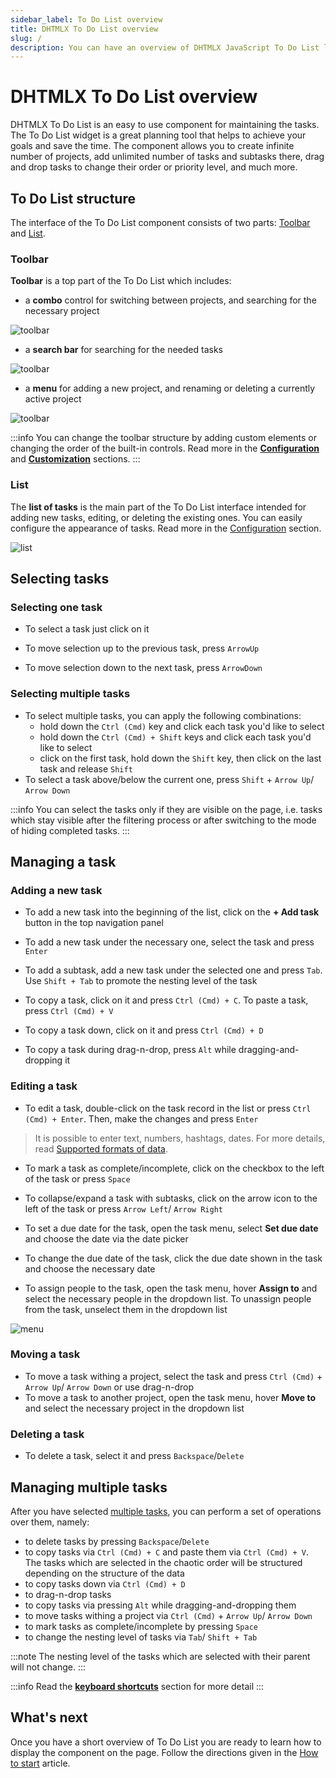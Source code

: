 ```yaml
---
sidebar_label: To Do List overview
title: DHTMLX To Do List overview
slug: /
description: You can have an overview of DHTMLX JavaScript To Do List library in the DHTMLX documentation. Browse developer guides and API reference, try out code examples and live demos, and download a free 30-day evaluation version of DHTMLX To Do List.
---
```


# DHTMLX To Do List overview

DHTMLX To Do List is an easy to use component for maintaining the tasks. The To Do List widget is a great planning tool that helps to achieve your goals and save the time. The component allows you to create infinite number of projects, add unlimited number of tasks and subtasks there, drag and drop tasks to change their order or priority level, and much more.

## To Do List structure

The interface of the To Do List component consists of two parts: [Toolbar](#toolbar) and [List](#list).

### Toolbar

**Toolbar** is a top part of the To Do List which includes:

- a **combo** control for switching between projects, and searching for the necessary project

![toolbar](assets/toolbar.png)

- a **search bar** for searching for the needed tasks

![toolbar](assets/search_field.png)

- a **menu** for adding a new project, and renaming or deleting a currently active project

![toolbar](assets/project_menu.png)

:::info
You can change the toolbar structure by adding custom elements or changing the order of the built-in controls. Read more in the [**Configuration**](guides/configuration.md#toolbar) and [**Customization**](guides/customization.md#toolbar) sections.
:::

### List

The **list of tasks** is the main part of the To Do List interface intended for adding new tasks, editing, or deleting the existing ones. You can easily configure the appearance of tasks. Read more in the [Configuration](guides/configuration.md) section. 

![list](assets/list.png)

## Selecting tasks

### Selecting one task

- To select a task just click on it

- To move selection up to the previous task, press `ArrowUp`

- To move selection down to the next task, press `ArrowDown`

### Selecting multiple tasks

- To select multiple tasks, you can apply the following combinations:
    - hold down the `Ctrl (Cmd)` key and click each task you'd like to select
    - hold down the `Ctrl (Cmd) + Shift` keys and click each task you'd like to select
    - click on the first task, hold down the `Shift` key, then click on the last task and release `Shift`
- To select a task above/below the current one, press `Shift` + `Arrow Up`/ `Arrow Down` 

:::info
You can select the tasks only if they are visible on the page, i.e. tasks which stay visible after the filtering process or after switching to the mode of hiding completed tasks.
:::

## Managing a task

### Adding a new task

- To add a new task into the beginning of the list, click on the **+ Add task** button in the top navigation panel

- To add a new task under the necessary one, select the task and press `Enter`

- To add a subtask, add a new task under the selected one and press `Tab`. Use `Shift + Tab` to promote the nesting level of the task

- To copy a task, click on it and press `Ctrl (Cmd) + C`. To paste a task, press `Ctrl (Cmd) + V`
- To copy a task down, click on it and press `Ctrl (Cmd) + D`
- To copy a task during drag-n-drop, press `Alt` while dragging-and-dropping it

### Editing a task

- To edit a task, double-click on the task record in the list or press `Ctrl (Cmd) + Enter`. Then, make the changes and press `Enter`
> It is possible to enter text, numbers, hashtags, dates. For more details, read [Supported formats of data](guides/inline_editing.md#supported-formats-of-data).

- To mark a task as complete/incomplete, click on the checkbox to the left of the task or press `Space`

- To collapse/expand a task with subtasks, click on the arrow icon to the left of the task or press `Arrow Left`/ `Arrow Right`

- To set a due date for the task, open the task menu, select **Set due date** and choose the date via the date picker

- To change the due date of the task, click the due date shown in the task and choose the necessary date 

- To assign people to the task, open the task menu, hover **Assign to** and select the necessary people in the dropdown list. To unassign people from the task, unselect them in the dropdown list

![menu](assets/menu.png)

### Moving a task

- To move a task withing a project, select the task and press `Ctrl (Cmd)` + `Arrow Up`/ `Arrow Down` or use drag-n-drop
- To move a task to another project, open the task menu, hover **Move to** and select the necessary project in the dropdown list

### Deleting a task

- To delete a task, select it and press `Backspace`/`Delete`

## Managing multiple tasks

After you have selected [multiple tasks](#selecting-multiple-tasks), you can perform a set of operations over them, namely:

- to delete tasks by pressing `Backspace`/`Delete`
- to copy tasks via `Ctrl (Cmd) + C` and paste them via `Ctrl (Cmd) + V`. The tasks which are selected in the chaotic order will be structured depending on the structure of the data
- to copy tasks down via `Ctrl (Cmd) + D` 
- to drag-n-drop tasks
- to copy tasks via pressing `Alt` while dragging-and-dropping them
- to move tasks withing a project via `Ctrl (Cmd)` + `Arrow Up`/ `Arrow Down`
- to mark tasks as complete/incomplete by pressing `Space`
- to change the nesting level of tasks via `Tab`/ `Shift + Tab` 

:::note
The nesting level of the tasks which are selected with their parent will not change.
:::

:::info
Read the [**keyboard shortcuts**](api/events/keypressontodo_event.md#keyboard-shortcuts) section for more detail
:::

## What's next

Once you have a short overview of To Do List you are ready to learn how to display the component on the page. Follow the directions given in the [How to start](how_to_start/) article. 